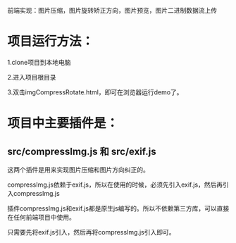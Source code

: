 前端实现：图片压缩，图片旋转矫正方向，图片预览，图片二进制数据流上传

# 项目运行方法：
 1.clone项目到本地电脑
 
 2.进入项目根目录
 
 3.双击imgCompressRotate.html，即可在浏览器运行demo了。

# 项目中主要插件是：
## src/compressImg.js 和 src/exif.js
 这两个插件是用来实现图片压缩和图片方向纠正的。
 
 compressImg.js依赖于exif.js，所以在使用的时候，必须先引入exif.js，然后再引入compressImg.js
 
 插件compressImg.js和exif.js都是原生js编写的。所以不依赖第三方库，可以直接在任何前端项目中使用。
 
 只需要先将exif.js引入，然后再将compressImg.js引入即可。
